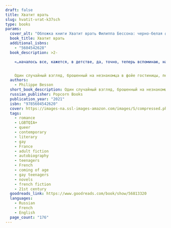 ```yaml
---
draft: false
title: Хватит врать
slug: hvatit-vrat-k37sch
type: books
params:
  cover_alt: "Обложка книги Хватит врать Филиппа Бессона: черно-белая фотография объятий двух юношей, поверх наложено крупное белое название на русском."
  book_title: Хватит врать
  additional_isbns:
    - "5604542628"
  book_description: >2-

    «…началось все, кажется, в детстве, да, точно, теперь вспоминаю, началось, когда я был мальчишкой, маму это тревожило, она говорила: хватит врать, она говорила именно врать, а не сочинять, но я продолжал и спустя много лет занимаюсь тем же…»


    Один случайный взгляд, брошенный на незнакомца в фойе гостиницы, переносит Филиппа, знаменитого писателя, в холодное зимнее утро 1984 года, когда он встречает свою первую — и короткую — любовь, воспоминания о которой будут преследовать его всю жизнь.
  authors:
    - Philippe Besson
  short_book_description: Один случайный взгляд, брошенный на незнакомца в фойе гостиницы, переносит Филиппа, знаменитого писателя, в холодное зимнее утро 1984 года, когда он встречает свою первую — и короткую — любовь, воспоминания о которой будут преследовать его всю жизнь.
  russian_publisher: Popcorn Books
  publication_year: "2021"
  isbn: "9785604542620"
  cover: https://images-na.ssl-images-amazon.com/images/S/compressed.photo.goodreads.com/books/1611550608i/56813320.jpg
  tags:
    - romance
    - LGBTQIA+
    - queer
    - contemporary
    - literary
    - gay
    - France
    - adult fiction
    - autobiography
    - teenagers
    - French
    - coming of age
    - gay teenagers
    - novels
    - french fiction
    - 21st century
  goodreads_link: https://www.goodreads.com/book/show/56813320
  languages:
    - Russian
    - French
    - English
  page_count: "176"
---
```


